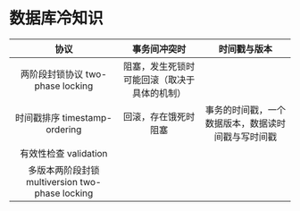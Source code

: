 # 数据库冷知识


协议|事务间冲突时|时间戳与版本
:--:|:--:|:--:
两阶段封锁协议 two-phase locking|阻塞，发生死锁时可能回滚（取决于具体的机制）|
时间戳排序 timestamp-ordering|回滚，存在饿死时阻塞|事务的时间戳，一个数据版本，数据读时间戳与写时间戳|
有效性检查 validation|
多版本两阶段封锁 multiversion two-phase locking|
